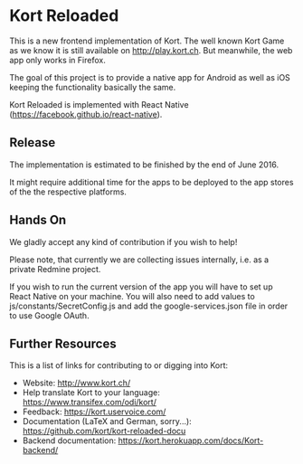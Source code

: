 
# Kort Reloaded
This is a new frontend implementation of Kort. The well known Kort Game as we know it is still available on http://play.kort.ch. But meanwhile, the web app only works in Firefox.

The goal of this project is to provide a native app for Android as well as iOS keeping the functionality basically the same.

Kort Reloaded is implemented with React Native (https://facebook.github.io/react-native).

## Release
The implementation is estimated to be finished by the end of June 2016.

It might require additional time for the apps to be deployed to the app stores of the the respective platforms.

## Hands On
We gladly accept any kind of contribution if you wish to help!

Please note, that currently we are collecting issues internally, i.e. as a private Redmine project.

If you wish to run the current version of the app you will have to set up React Native on your machine. You will also need to add values to js/constants/SecretConfig.js and add the google-services.json file in order to use Google OAuth.

## Further Resources
This is a list of links for contributing to or digging into Kort:

* Website: http://www.kort.ch/
* Help translate Kort to your language: https://www.transifex.com/odi/kort/
* Feedback: https://kort.uservoice.com/
* Documentation (LaTeX and German, sorry...): https://github.com/kort/kort-reloaded-docu
* Backend documentation: https://kort.herokuapp.com/docs/Kort-backend/
